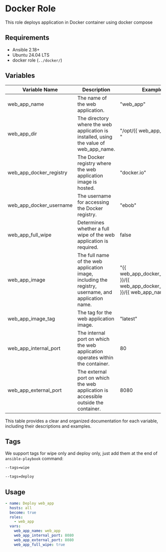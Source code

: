 # Docker Role

This role deploys application in Docker container using docker compose

## Requirements

- Ansible 2.18+
- Ubuntu 24.04 LTS
- docker role (`../docker/`)

## Variables

| Variable Name          | Description                                                                                           | Example                |
|------------------------|-------------------------------------------------------------------------------------------------------|------------------------|
| web_app_name           | The name of the web application.                                                                      | "web_app"              |
| web_app_dir            | The directory where the web application is installed, using the value of web_app_name.               | "/opt/{{ web_app_name }}/ " |
| web_app_docker_registry       | The Docker registry where the web application image is hosted.                                         | "docker.io"            |
| web_app_docker_username       | The username for accessing the Docker registry.                                                        | "ebob"              |
| web_app_full_wipe     | Determines whether a full wipe of the web application is required.                                     | false                  |
| web_app_image         | The full name of the web application image, including the registry, username, and application name.  | "{{ web_app_docker_registry }}/{{ web_app_docker_username }}/{{ web_app_name }}" |
| web_app_image_tag     | The tag for the web application image.                                                                 | "latest"               |
| web_app_internal_port | The internal port on which the web application operates within the container.                          | 80                     |
| web_app_external_port | The external port on which the web application is accessible outside the container.                    | 8080                   |

This table provides a clear and organized documentation for each variable, including their descriptions and examples.

## Tags

We support tags for wipe only and deploy only, just add them at the end of `ansible-playbook` command:

```bash
--tags=wipe

--tags=deploy
```

## Usage

```yaml
- name: Deploy web_app
  hosts: all
  become: true
  roles:
    - web_app
  vars:
    web_app_name: web_app
    web_app_internal_port: 8080
    web_app_external_port: 8080
    web_app_full_wipe: true
```
